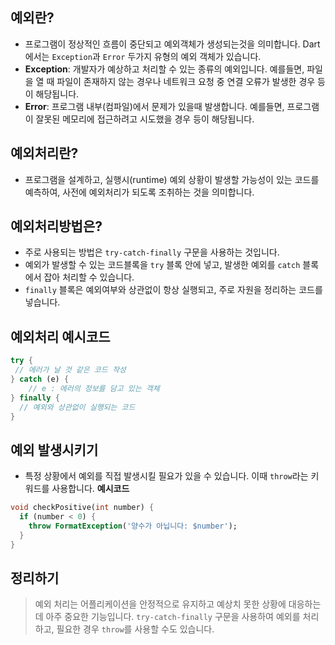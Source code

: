 ## 예외란?
- 프로그램이 정상적인 흐름이 중단되고 예외객체가 생성되는것을 의미합니다. Dart에서는 `Exception`과 `Error` 두가지 유형의 예외 객체가 있습니다.
- **Exception**: 개발자가 예상하고 처리할 수 있는 종류의 예외입니다. 예를들면, 파일을 열 때 파일이 존재하지 않는 경우나 네트워크 요청 중 연결 오류가 발생한 경우 등이 해당됩니다.
- **Error**: 프로그램 내부(컴파일)에서 문제가 있을때 발생합니다. 예를들면, 프로그램이 잘못된 메모리에 접근하려고 시도했을 경우 등이 해당됩니다.

## 예외처리란?
- 프로그램을 설계하고, 실행시(runtime) 예외 상황이 발생할 가능성이 있는 코드를 예측하여, 사전에 예외처리가 되도록 조취하는 것을 의미합니다.

## 예외처리방법은?
- 주로 사용되는 방법은 `try-catch-finally` 구문을 사용하는 것입니다.
- 예외가 발생할 수 있는 코드블록을 `try` 블록 안에 넣고, 발생한 예외를 `catch` 블록에서 잡아 처리할 수 있습니다.
- `finally` 블록은 예외여부와 상관없이 항상 실행되고, 주로 자원을 정리하는 코드를 넣습니다.

## 예외처리 예시코드
```dart
try {
 // 에러가 날 것 같은 코드 작성 
} catch (e) {
    // e : 에러의 정보를 담고 있는 객체
} finally {
  // 예외와 상관없이 실행되는 코드
}
```

## 예외 발생시키기
- 특정 상황에서 예외를 직접 발생시킬 필요가 있을 수 있습니다. 이때 `throw`라는 키워드를 사용합니다.
**예시코드**
```dart
void checkPositive(int number) {
  if (number < 0) {
    throw FormatException('양수가 아닙니다: $number');
  }
}
```

## 정리하기
>예외 처리는 어플리케이션을 안정적으로 유지하고 예상치 못한 상황에 대응하는데 아주 중요한 기능입니다. `try-catch-finally` 구문을 사용하여 예외를 처리하고, 필요한 경우 `throw`를 사용할 수도 있습니다.
